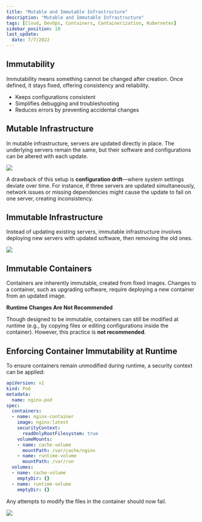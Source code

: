 ```yaml
---
title: "Mutable and Immutable Infrastructure"
description: "Mutable and Immutable Infrastructure"
tags: [Cloud, DevOps, Containers, Containerization, Kubernetes]
sidebar_position: 10
last_update:
  date: 7/7/2022
---
```



## Immutability

Immutability means something cannot be changed after creation. Once defined, it stays fixed, offering consistency and reliability.

- Keeps configurations consistent
- Simplifies debugging and troubleshooting
- Reduces errors by preventing accidental changes

## Mutable Infrastructure

In mutable infrastructure, servers are updated directly in place. The underlying servers remain the same, but their software and configurations can be altered with each update.

<div class='img-center'>

![](/img/docs/mutable-infraexplanation.png)

</div>

A drawback of this setup is **configuration drift**—where system settings deviate over time. For instance, if three servers are updated simultaneously, network issues or missing dependencies might cause the update to fail on one server, creating inconsistency.

## Immutable Infrastructure

Instead of updating existing servers, immutable infrastructure involves deploying new servers with updated software, then removing the old ones.

<div class='img-center'>

![](/img/docs/immutbalae-infra-setup-explain.png)

</div>

## Immutable Containers

Containers are inherently immutable, created from fixed images. Changes to a container, such as upgrading software, require deploying a new container from an updated image.

**Runtime Changes Are Not Recommended**

Though designed to be immutable, containers can still be modified at runtime (e.g., by copying files or editing configurations inside the container). However, this practice is **not recommended**.

## Enforcing Container Immutability at Runtime

To ensure containers remain unmodified during runtime, a security context can be applied:

```yaml
apiVersion: v1
kind: Pod
metadata:
  name: nginx-pod
spec:
  containers:
  - name: nginx-container
    image: nginx:latest
    securityContext:
      readOnlyRootFilesystem: true
    volumeMounts:
    - name: cache-volume 
      mountPath: /var/cache/nginx
    - name: runtime-volume 
      mountPath: /var/run 
  volumes:
  - name: cache-volume
    emptyDir: {}      
  - name: runtime-volume 
    emptyDir: {}      
```

Any attempts to modify the files in the container should now fail.

<div class='img-center'>

![](/img/docs/adding-security-context-to-ensure-immutability.png)

</div>